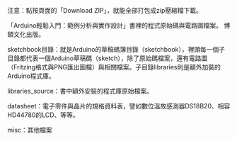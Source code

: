 注意：點按頁面的「Download ZIP」，就能全部打包成zip壓縮檔下載。

「Arduino輕鬆入門：範例分析與實作設計」書裡的程式原始碼與電路圖檔案。
博碩文化出版。

sketchbook目錄：就是Arduino的草稿碼簿目錄（sketchbook），裡頭每一個子目錄都代表一個Arduino草稿碼（sketch），除了原始碼檔案，還有電路圖（Fritzing格式與PNG匯出圖檔）與相關檔案。子目錄libraries則是額外加裝的Arduino程式庫。

libraries_source：書中額外安裝的程式庫原始檔案。

datasheet：電子零件與晶片的規格資料表，譬如數位溫故感測器DS18B20、相容HD44780的LCD、等等。

misc：其他檔案
